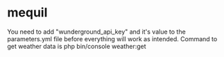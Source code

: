 mequil
======

You need to add "wunderground_api_key" and it's value to the parameters.yml file before everything will work as intended. Command to get weather data is php bin/console weather:get
